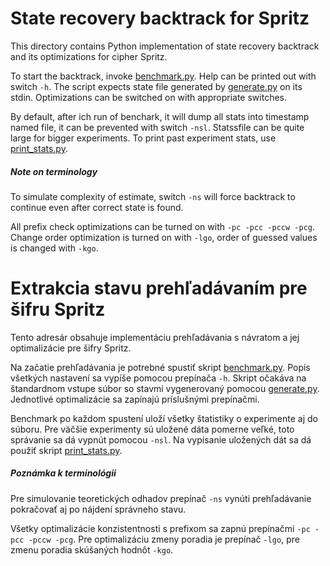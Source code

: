 # State recovery backtrack for Spritz
This directory contains Python implementation of state recovery backtrack  and its optimizations for cipher Spritz.

To start the backtrack, invoke [benchmark.py](./benchmark.py). Help can be printed out with switch ```-h```. The script expects state file generated by [generate.py](../../generate/generate.py) on its stdin. Optimizations can be switched on with appropriate switches.

By default, after ich run of benchark, it will dump all stats into timestamp named file, it can be prevented with switch ```-nsl```. Statssfile can be quite large for bigger experiments. To print past experiment stats, use [print_stats.py](./print_stats.py).

##### Note on terminology
To simulate complexity of estimate, switch ```-ns``` will force backtrack to continue even after correct state is found.

All prefix check optimizations can be turned on with ```-pc -pcc -pccw -pcg```. Change order optimization is turned on with ```-lgo```, order of guessed values is changed with ```-kgo```.

# Extrakcia stavu prehľadávaním pre šifru Spritz
Tento adresár obsahuje implementáciu prehľadávania s návratom a jej optimalizácie pre šifry Spritz.

Na začatie prehľadávania je potrebné spustiť skript [benchmark.py](./benchmark.py). Popis všetkých nastavení sa vypíše pomocou prepínača ```-h```. Skript očakáva na štandardnom vstupe súbor so stavmi vygenerovaný pomocou [generate.py](../../generate/generate.py). Jednotlivé optimalizácie sa zapínajú príslušnými prepínačmi.

Benchmark po každom spustení uloží všetky štatistiky o experimente aj do súboru. Pre väčšie experimenty sú uložené dáta pomerne veľké, toto správanie sa dá vypnút pomocou ```-nsl```. Na vypísanie uložených dát sa dá použiť skript [print_stats.py](./print_stats.py).

##### Poznámka k terminológii
Pre simulovanie teoretických odhadov prepínač ```-ns``` vynúti prehľadávanie pokračovať aj po nájdení správneho stavu.

Všetky optimalizácie konzistentnosti s prefixom sa zapnú prepínačmi ```-pc -pcc -pccw -pcg```. Pre optimalizáciu zmeny poradia je prepínač ```-lgo```, pre zmenu poradia skúšaných hodnôt ```-kgo```.
